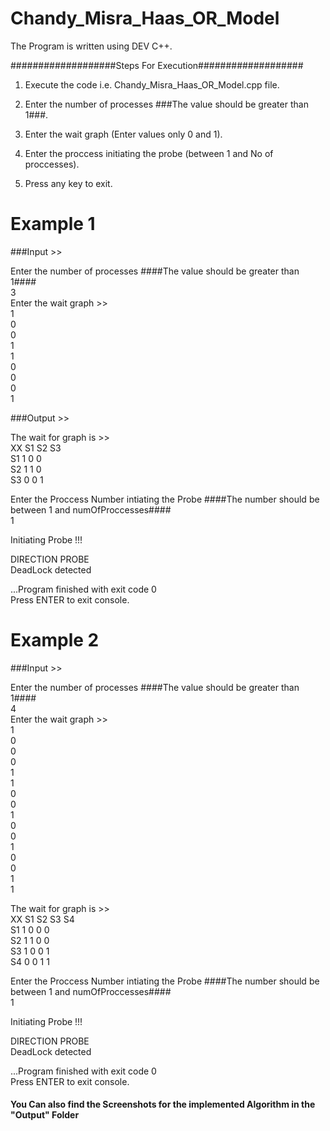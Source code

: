# Chandy_Misra_Haas_OR_Model

The Program is written using DEV C++.


###################Steps For Execution###################

1. Execute the code i.e. Chandy_Misra_Haas_OR_Model.cpp file.

2. Enter the number of processes ###The value should be greater than 1###.

3. Enter the wait graph (Enter values only 0 and 1).

4. Enter the proccess initiating the probe (between 1 and No of proccesses).

5. Press any key to exit.

# Example 1

###Input >>

Enter the number of processes ####The value should be greater than 1####                                                                
3                                                                                                                                       
Enter the wait graph >>                                                                                                                 
1                                                                                                                                       
0                                                                                                                                       
0                                                                                                                                       
1                                                                                                                                       
1                                                                                                                                       
0                                                                                                                                       
0                                                                                                                                       
0                                                                                                                                       
1    


###Output >>
                                                                                                                                        
The wait for graph is >>                                                                                                                
XX      S1      S2      S3                                                                                                                                                                                                                                  
S1      1       0       0                                                                                                               
S2      1       1       0                                                                                                               
S3      0       0       1                                                                                                               
                                                                                                                                        
Enter the Proccess Number intiating the Probe ####The number should be between 1 and numOfProccesses####                                
1                                                                                                                                       
                                                                                                                                        
Initiating Probe !!!                                                                                                                    
                                                                                                                                        
DIRECTION       PROBE                                                                                                                   
DeadLock detected                                                                                                                       
                                                                                                                                        
...Program finished with exit code 0                                                                                                    
Press ENTER to exit console.           


# Example 2

###Input >>

Enter the number of processes ####The value should be greater than 1####                                                                
4                                                                                                                                       
Enter the wait graph >>                                                                                                                 
1                                                                                                                                       
0                                                                                                                                       
0                                                                                                                                       
0                                                                                                                                       
1                                                                                                                                       
1                                                                                                                                       
0                                                                                                                                       
0                                                                                                                                       
1                                                                                                                                       
0                                                                                                                                       
0                                                                                                                                       
1                                                                                                                                       
0                                                                                                                                       
0                                                                                                                                       
1                                                                                                                                       
1                                                                                                                                       
   


The wait for graph is >>                                                                                                                                                                                         
XX      S1      S2      S3      S4                                                                                                                                                                                                                   
S1      1       0       0       0                                                                                                       
S2      1       1       0       0                                                                                                       
S3      1       0       0       1                                                                                                       
S4      0       0       1       1                                                                                                       
                                                                                                                                        
Enter the Proccess Number intiating the Probe ####The number should be between 1 and numOfProccesses####                                
1                              

Initiating Probe !!!                                                                                                                    
                                                                                                                                        
DIRECTION       PROBE                                                                                                                   
DeadLock detected                                                                                                                       
                                                                                                                                        
...Program finished with exit code 0                                                                                                    
Press ENTER to exit console.           



#### You Can also find the Screenshots for the implemented Algorithm in the "Output" Folder


